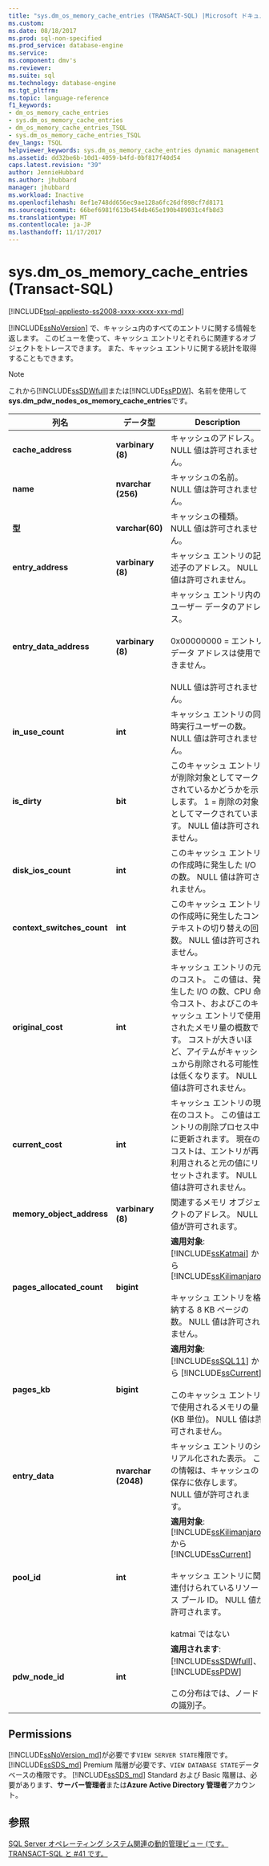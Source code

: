 ```yaml
---
title: "sys.dm_os_memory_cache_entries (TRANSACT-SQL) |Microsoft ドキュメント"
ms.custom: 
ms.date: 08/18/2017
ms.prod: sql-non-specified
ms.prod_service: database-engine
ms.service: 
ms.component: dmv's
ms.reviewer: 
ms.suite: sql
ms.technology: database-engine
ms.tgt_pltfrm: 
ms.topic: language-reference
f1_keywords:
- dm_os_memory_cache_entries
- sys.dm_os_memory_cache_entries
- dm_os_memory_cache_entries_TSQL
- sys.dm_os_memory_cache_entries_TSQL
dev_langs: TSQL
helpviewer_keywords: sys.dm_os_memory_cache_entries dynamic management view
ms.assetid: dd32be6b-10d1-4059-b4fd-0bf817f40d54
caps.latest.revision: "39"
author: JennieHubbard
ms.author: jhubbard
manager: jhubbard
ms.workload: Inactive
ms.openlocfilehash: 8ef1e748dd656ec9ae128a6fc26df898cf7d8171
ms.sourcegitcommit: 66bef6981f613b454db465e190b489031c4fb8d3
ms.translationtype: MT
ms.contentlocale: ja-JP
ms.lasthandoff: 11/17/2017
---
```

# <a name="sysdmosmemorycacheentries-transact-sql"></a>sys.dm_os_memory_cache_entries (Transact-SQL)
[!INCLUDE[tsql-appliesto-ss2008-xxxx-xxxx-xxx-md](../../includes/tsql-appliesto-ss2008-xxxx-xxxx-xxx-md.md)]

  [!INCLUDE[ssNoVersion](../../includes/ssnoversion-md.md)] で、キャッシュ内のすべてのエントリに関する情報を返します。 このビューを使って、キャッシュ エントリとそれらに関連するオブジェクトをトレースできます。 また、キャッシュ エントリに関する統計を取得することもできます。  
  
> [!NOTE]  
>  これから[!INCLUDE[ssSDWfull](../../includes/sssdwfull-md.md)]または[!INCLUDE[ssPDW](../../includes/sspdw-md.md)]、名前を使用して**sys.dm_pdw_nodes_os_memory_cache_entries**です。  
  
|列名|データ型|Description|  
|-----------------|---------------|-----------------|  
|**cache_address**|**varbinary (8)**|キャッシュのアドレス。 NULL 値は許可されません。|  
|**name**|**nvarchar (256)**|キャッシュの名前。 NULL 値は許可されません。|  
|**型**|**varchar(60)**|キャッシュの種類。 NULL 値は許可されません。|  
|**entry_address**|**varbinary (8)**|キャッシュ エントリの記述子のアドレス。 NULL 値は許可されません。|  
|**entry_data_address**|**varbinary (8)**|キャッシュ エントリ内のユーザー データのアドレス。<br /><br /> 0x00000000 = エントリ データ アドレスは使用できません。<br /><br /> NULL 値は許可されません。|  
|**in_use_count**|**int**|キャッシュ エントリの同時実行ユーザーの数。 NULL 値は許可されません。|  
|**is_dirty**|**bit**|このキャッシュ エントリが削除対象としてマークされているかどうかを示します。 1 = 削除の対象としてマークされています。 NULL 値は許可されません。|  
|**disk_ios_count**|**int**|このキャッシュ エントリの作成時に発生した I/O の数。 NULL 値は許可されません。|  
|**context_switches_count**|**int**|このキャッシュ エントリの作成時に発生したコンテキストの切り替えの回数。 NULL 値は許可されません。|  
|**original_cost**|**int**|キャッシュ エントリの元のコスト。 この値は、発生した I/O の数、CPU 命令コスト、およびこのキャッシュ エントリで使用されたメモリ量の概数です。 コストが大きいほど、アイテムがキャッシュから削除される可能性は低くなります。 NULL 値は許可されません。|  
|**current_cost**|**int**|キャッシュ エントリの現在のコスト。 この値はエントリの削除プロセス中に更新されます。 現在のコストは、エントリが再利用されると元の値にリセットされます。 NULL 値は許可されません。|  
|**memory_object_address**|**varbinary (8)**|関連するメモリ オブジェクトのアドレス。 NULL 値が許可されます。|  
|**pages_allocated_count**|**bigint**|**適用対象**: [!INCLUDE[ssKatmai](../../includes/sskatmai-md.md)] から [!INCLUDE[ssKilimanjaro](../../includes/sskilimanjaro-md.md)]<br /><br /> キャッシュ エントリを格納する 8 KB ページの数。 NULL 値は許可されません。|  
|**pages_kb**|**bigint**|**適用対象**: [!INCLUDE[ssSQL11](../../includes/sssql11-md.md)] から [!INCLUDE[ssCurrent](../../includes/sscurrent-md.md)]<br /><br /> このキャッシュ エントリで使用されるメモリの量 (KB 単位)。  NULL 値は許可されません。|  
|**entry_data**|**nvarchar (2048)**|キャッシュ エントリのシリアル化された表示。 この情報は、キャッシュの保存に依存します。 NULL 値が許可されます。|  
|**pool_id**|**int**|**適用対象**: [!INCLUDE[ssKilimanjaro](../../includes/sskilimanjaro-md.md)] から [!INCLUDE[ssCurrent](../../includes/sscurrent-md.md)]<br /><br /> キャッシュ エントリに関連付けられているリソース プール ID。 NULL 値が許可されます。<br /><br /> katmai ではない|  
|**pdw_node_id**|**int**|**適用されます**: [!INCLUDE[ssSDWfull](../../includes/sssdwfull-md.md)]、[!INCLUDE[ssPDW](../../includes/sspdw-md.md)]<br /><br /> この分布はでは、ノードの識別子。|  
  
## <a name="permissions"></a>Permissions  
[!INCLUDE[ssNoVersion_md](../../includes/ssnoversion-md.md)]が必要です`VIEW SERVER STATE`権限です。   
[!INCLUDE[ssSDS_md](../../includes/sssds-md.md)] Premium 階層が必要です、`VIEW DATABASE STATE`データベースの権限です。 [!INCLUDE[ssSDS_md](../../includes/sssds-md.md)] Standard および Basic 階層は、必要があります、**サーバー管理者**または**Azure Active Directory 管理者**アカウント。   
  
## <a name="see-also"></a>参照  
 
  [SQL Server オペレーティング システム関連の動的管理ビュー &#40;です。TRANSACT-SQL と #41 です。](../../relational-databases/system-dynamic-management-views/sql-server-operating-system-related-dynamic-management-views-transact-sql.md)  
  
  


